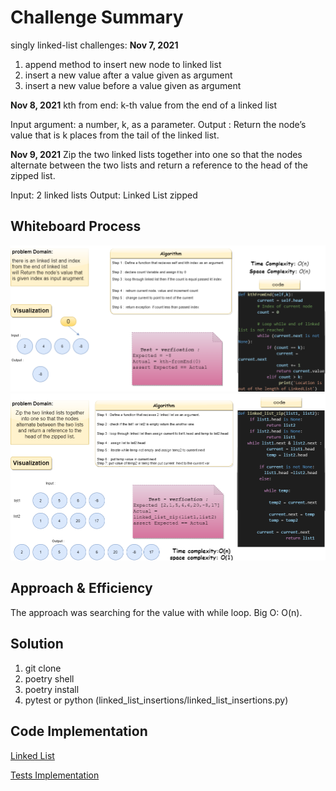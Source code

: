 # Challenge Summary

singly linked-list challenges:
**Nov 7, 2021**

  1. append method to insert new node to linked list
  2. insert a new value after a value given as argument
  3. insert a new value before a value given as argument

**Nov 8, 2021**
kth from end: k-th value from the end of a linked list

Input argument: a number, k, as a parameter.
Output : Return the node’s value that is k places from the tail of the linked list.

**Nov 9, 2021**
Zip the two linked lists together into one so that the nodes alternate between the two lists and return a reference to the head of the zipped list.

Input: 2 linked lists
Output: Linked List zipped

## Whiteboard Process

![kthfromend](../ch07.drawio.png)
![linkedListZip](../ch08.drawio.png)

## Approach & Efficiency

The approach was searching for the value with while loop.
Big O: O(n).

## Solution

1. git clone
2. poetry shell
3. poetry install
4. pytest or python (linked_list_insertions/linked_list_insertions.py)

## Code Implementation

[Linked List](linked_list_insertions/linked_list_insertions.py)

[Tests Implementation](tests/test_linked_list_insertions.py)

